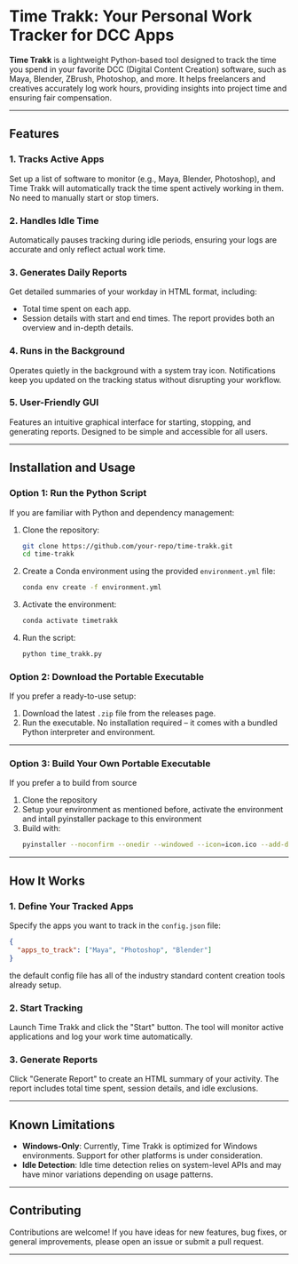 
# Time Trakk: Your Personal Work Tracker for DCC Apps

**Time Trakk** is a lightweight Python-based tool designed to track the time you spend in your favorite DCC (Digital Content Creation) software, such as Maya, Blender, ZBrush, Photoshop, and more. It helps freelancers and creatives accurately log work hours, providing insights into project time and ensuring fair compensation.

---

## Features

### 1. Tracks Active Apps
Set up a list of software to monitor (e.g., Maya, Blender, Photoshop), and Time Trakk will automatically track the time spent actively working in them. No need to manually start or stop timers.

### 2. Handles Idle Time
Automatically pauses tracking during idle periods, ensuring your logs are accurate and only reflect actual work time.

### 3. Generates Daily Reports
Get detailed summaries of your workday in HTML format, including:
- Total time spent on each app.
- Session details with start and end times.
The report provides both an overview and in-depth details.

### 4. Runs in the Background
Operates quietly in the background with a system tray icon. Notifications keep you updated on the tracking status without disrupting your workflow.

### 5. User-Friendly GUI
Features an intuitive graphical interface for starting, stopping, and generating reports. Designed to be simple and accessible for all users.

---

## Installation and Usage

### **Option 1: Run the Python Script**
If you are familiar with Python and dependency management:
1. Clone the repository:
   ```bash
   git clone https://github.com/your-repo/time-trakk.git
   cd time-trakk
   ```
2. Create a Conda environment using the provided `environment.yml` file:
   ```bash
   conda env create -f environment.yml
   ```
3. Activate the environment:
   ```bash
   conda activate timetrakk
   ```
4. Run the script:
   ```bash
   python time_trakk.py
   ```

### **Option 2: Download the Portable Executable**
If you prefer a ready-to-use setup:
1. Download the latest `.zip` file from the releases page.
2. Run the executable. No installation required – it comes with a bundled Python interpreter and environment.

---

### **Option 3: Build Your Own Portable Executable**
If you prefer a to build from source
1. Clone the repository
2. Setup your environment as mentioned before, activate the environment and intall pyinstaller package to this environment
3. Build with:
   ```bash
   pyinstaller --noconfirm --onedir --windowed --icon=icon.ico --add-data "config.json;data" --add-data "time_data.json;data" --collect-all PyQt6 --hidden-import=win32gui --hidden-import=win32process TimeTrakk.py
   ```

---
## How It Works

### 1. Define Your Tracked Apps
Specify the apps you want to track in the `config.json` file:
```json
{
  "apps_to_track": ["Maya", "Photoshop", "Blender"]
}
```
the default config file has all of the industry standard content creation tools already setup.

### 2. Start Tracking
Launch Time Trakk and click the "Start" button. The tool will monitor active applications and log your work time automatically.

### 3. Generate Reports
Click "Generate Report" to create an HTML summary of your activity. The report includes total time spent, session details, and idle exclusions.

---

## Known Limitations

- **Windows-Only**: Currently, Time Trakk is optimized for Windows environments. Support for other platforms is under consideration.
- **Idle Detection**: Idle time detection relies on system-level APIs and may have minor variations depending on usage patterns.

---

## Contributing

Contributions are welcome! If you have ideas for new features, bug fixes, or general improvements, please open an issue or submit a pull request.

---

